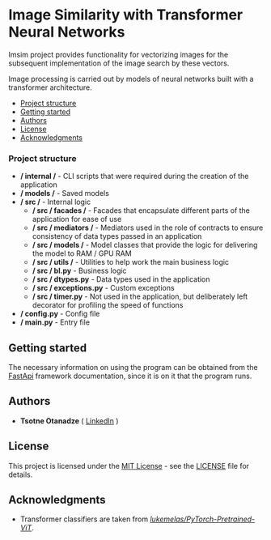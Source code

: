 # Image Similarity with Transformer Neural Networks

Imsim project provides functionality for vectorizing images
for the subsequent implementation of the image search by these vectors.

Image processing is carried out by models of neural networks built with a transformer architecture.

+ [Project structure](#project_structure)
+ [Getting started](#getting_started)
+ [Authors](#authors)
+ [License](#license)
+ [Acknowledgments](#acknowledgments)

<div id="project_structure" />

### Project structure

+ **/ internal /** - CLI scripts that were required during the creation of the application
+ **/ models /** - Saved models
+ **/ src /** - Internal logic
  + **/ src / facades /** - Facades that encapsulate different parts of the application for ease of use
  + **/ src / mediators /** - Mediators used in the role of contracts to ensure consistency of data types passed in an application
  + **/ src / models /** - Model classes that provide the logic for delivering the model to RAM / GPU RAM
  + **/ src / utils /** - Utilities to help work the main business logic
  + **/ src / bl.py** - Business logic
  + **/ src / dtypes.py** - Data types used in the application
  + **/ src / exceptions.py** - Custom exceptions
  + **/ src / timer.py** - Not used in the application, but deliberately left decorator for profiling the speed of functions
+ **/ config.py** - Config file
+ **/ main.py** - Entry file

<div id="getting_started" />

## Getting started

The necessary information on using the program can be obtained from the
[FastApi](https://fastapi.tiangolo.com/tutorial/first-steps/)
framework documentation, since it is on it that the program runs.

<div id="authors" />

## Authors

+ **Tsotne Otanadze** ( [LinkedIn](https://www.linkedin.com/in/otanadzetsotne/) )

<div id="license" />

## License

This project is licensed under the [MIT License](https://en.wikipedia.org/wiki/MIT_License) - 
see the [LICENSE](https://github.com/otanadzetsotne/nn-image-similarity/blob/main/LICENSE) file for details.

<div id="acknowledgments" />

## Acknowledgments
+ Transformer classifiers are taken from *[lukemelas/PyTorch-Pretrained-ViT](https://github.com/lukemelas/PyTorch-Pretrained-ViT)*.
